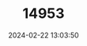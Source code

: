 ---
title: "14953"
category: "Nyctimene rabori"
draft: false
date: 2024-02-22 13:03:50
languages:
  English: ["Philippine Tube-nosed Fruit Bat"]
---